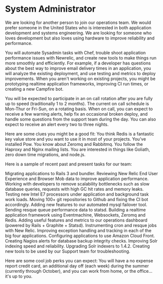 System Administrator
====

We are looking for another person to join our operations team. We would prefer someone in the United States who is interested in both application development and systems engineering. We are looking for someone who loves development but also loves using hardware to improve reliability and performance.

You will automate Sysadmin tasks with Chef, trouble shoot application performance issues with Newrelic, and create new tools to make things run more smoothly and efficiently. For example, if a developer has questions about the best way to improve email delivery times in an application, you will analyze the existing deployment, and use testing and metrics to deploy improvements. When you aren't working on existing projects, you might be prototyping realtime application frameworks, improving CI run times, or creating a new Campfire bot.

You will be expected to participate in an on call rotation after you are fully up to speed (traditionally 1 to 2 months). The current on call schedule is Mon-Thur or Fri-Sun, on a rotating basis. When on call, you can expect to receive a few warning alerts, help fix an occasional broken deploy, and handle some questions from the support team during the day. You can also expect to receive an alert every two to three nights.

Here are some clues you might be a good fit: You think Redis is a fantastic key value store and you want to use it in most of your projects. You've installed Pow. You know about Zeromq and Rabbitmq. You follow the Haproxy and Nginx mailing lists. You are interested in things like Goliath, zero down time migrations, and node.js.

Here is a sample of recent past and present tasks for our team:

Migrating applications to Rails 3 and bundler.
Reviewing New Relic End User Experience and Browser Mob data to improve application performance.
Working with developers to remove scalability bottlenecks such as slow database queries, requests with high GC hit rates and memory leaks.
Testing new Intel E7 processors under application and background task work loads.
Moving 100+ git repositories to Github and fixing the CI bot accordingly.
Adding new features to our automated mysql failover tool.
Sending resque queue performance data to statsd.
Building a realtime application framework using Eventmachine, Websockets, Zeromq and Redis.
Adding useful features and metrics to our operations dashboard (powered by Rails + Graphite + Statsd).
Instrumenting cron and resque jobs with New Relic.
Improving exception handling and tracking in each of the big four applications.
Configuring applications to use Amazon Cloud Front.
Creating Nagios alerts for database backup integrity checks.
Improving Solr indexing speed and reliability.
Upgrading Solr indexers to 1.4.2.
Creating new tools to be used by our Support team for troubleshooting.

Here are some cool job perks you can expect: You will have a no expense report credit card, an additional day off (each week) during the summer (currently through October), and you can work from home, or the office... it's up to you.